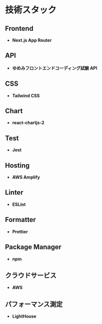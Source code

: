 # 技術スタック

## Frontend

- **Next.js App Router**

## API

- **ゆめみフロントエンドコーディング試験 API**

## CSS

- **Tailwind CSS**

## Chart

- **react-chartjs-2**

## Test

- **Jest**

## Hosting

- **AWS Amplify**

## Linter

- **ESLint**

## Formatter

- **Prettier**

## Package Manager

- **npm**

## クラウドサービス

- **AWS**

## パフォーマンス測定

- **LightHouse**
